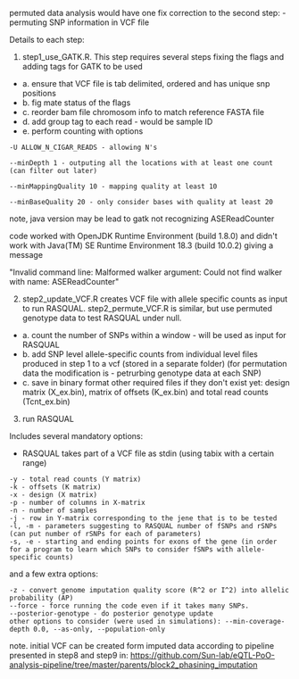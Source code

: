 permuted data analysis would have one fix correction to the second step: - permuting SNP information in VCF file

Details to each step:

1. step1_use_GATK.R. This step requires several steps fixing the flags and adding tags for GATK to be used
+ a. ensure that VCF file is tab delimited, ordered and has unique snp positions
+ b. fig mate status of the flags
+ c. reorder bam file chromosom info to match reference FASTA file
+ d. add group tag to each read - would be sample ID
+ e. perform counting with options 
```
-U ALLOW_N_CIGAR_READS - allowing N's

--minDepth 1 - outputing all the locations with at least one count (can filter out later)

--minMappingQuality 10 - mapping quality at least 10

--minBaseQuality 20 - only consider bases with quality at least 20
```
note, java version may be lead to gatk not recognizing ASEReadCounter

code worked with OpenJDK Runtime Environment (build 1.8.0) and didn't work with Java(TM) SE Runtime Environment 18.3 (build 10.0.2) giving a message

"Invalid command line: Malformed walker argument: Could not find walker with name: ASEReadCounter"

2. step2_update_VCF.R creates VCF file with allele specific counts as input to run RASQUAL. step2_permute_VCF.R is similar, but use permuted genotype data to test RASQUAL under null. 
+ a. count the number of SNPs within a window - will be used as input for RASQUAL
+ b. add SNP level allele-specific counts from individual level files produced in step 1 to a vcf (stored in a separate folder)
(for permutation data the modification is - petrurbing genotype data at each SNP)
+ c. save in binary format other required files if they don't exist yet: design matrix (X_ex.bin), matrix of offsets (K_ex.bin) and total read counts (Tcnt_ex.bin)

3. run RASQUAL

Includes several mandatory options: 
+ RASQUAL takes part of a VCF file as stdin (using tabix with a certain range)
```
-y - total read counts (Y matrix)
-k - offsets (K matrix)
-x - design (X matrix)
-p - number of columns in X-matrix
-n - number of samples
-j - row in Y-matrix corresponding to the jene that is to be tested
-l, -m - parameters suggesting to RASQUAL number of fSNPs and rSNPs (can put number of rSNPs for each of parameters)
-s, -e - starting and ending points for exons of the gene (in order for a program to learn which SNPs to consider fSNPs with allele-specific counts)
```
and a few extra options:
```
-z - convert genome imputation quality score (R^2 or I^2) into allelic probability (AP)
--force - force running the code even if it takes many SNPs.
--posterior-genotype - do posterior genotype update
other options to consider (were used in simulations): --min-coverage-depth 0.0, --as-only, --population-only
```

note. initial VCF can be created form imputed data according to pipeline presented in step8 and step9 in:
https://github.com/Sun-lab/eQTL-PoO-analysis-pipeline/tree/master/parents/block2_phasining_imputation
